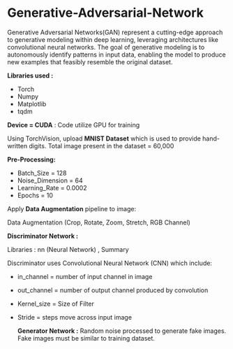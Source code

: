 # Generative-Adversarial-Network
Generative Adversarial Networks(GAN) represent a cutting-edge approach to generative modeling within deep learning, leveraging architectures like convolutional neural networks. The goal of generative modeling is to autonomously identify patterns in input data, enabling the model to produce new examples that feasibly resemble the original dataset.

**Libraries used :**
* Torch
* Numpy
* Matplotlib
* tqdm

**Device = CUDA** : Code utilize GPU for training

Using TorchVision, upload **MNIST Dataset** which is used to provide hand-written digits.
Total image present in the dataset = 60,000

**Pre-Processing:**

* Batch_Size = 128
* Noise_Dimension = 64
* Learning_Rate = 0.0002
* Epochs = 10

Apply **Data Augmentation** pipeline to image:

Data Augmentation (Crop, Rotate, Zoom, Stretch, RGB Channel)

**Discriminator Network :**

Libraries : nn (Neural Network) , Summary

Discriminator uses Convolutional Neural Network (CNN) which include:

* in_channel = number of input channel in image
* out_channel = number of output channel produced by convolution
* Kernel_size = Size of Filter
* Stride = steps move across input image

  **Generator Network :**
  Random noise processed to generate fake images. Fake images must be similar to training dataset.

